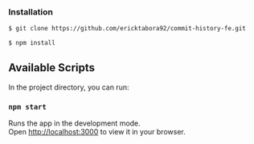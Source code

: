 ### Installation

```bash
$ git clone https://github.com/ericktabora92/commit-history-fe.git
```

```bash
$ npm install
```

## Available Scripts

In the project directory, you can run:

### `npm start`

Runs the app in the development mode.\
Open [http://localhost:3000](http://localhost:3000) to view it in your browser.
